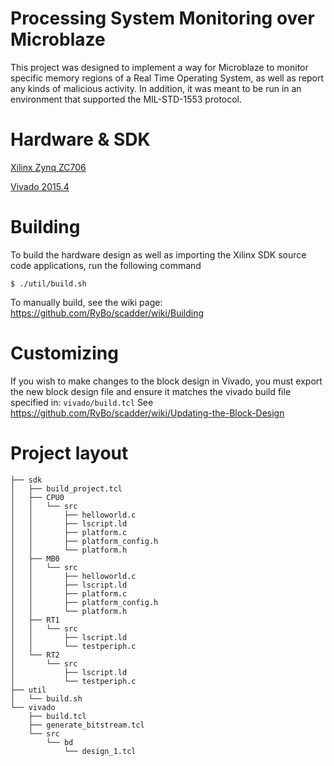 # Processing System Monitoring over Microblaze

This project was designed to implement a way for Microblaze to monitor specific memory regions of a
Real Time Operating System, as well as report any kinds of malicious activity. In addition, it was
meant to be run in an environment that supported the MIL-STD-1553 protocol.

Hardware & SDK
===
[Xilinx Zynq ZC706](http://www.xilinx.com/zc706)

[Vivado 2015.4](https://www.xilinx.com/support/download/index.html/content/xilinx/en/downloadNav/vivado-design-tools/archive.html)

Building
===
To build the hardware design as well as importing the Xilinx SDK source code applications, run the following command
```
$ ./util/build.sh
```

To manually build, see the wiki page: https://github.com/RyBo/scadder/wiki/Building

Customizing
===
If you wish to make changes to the block design in Vivado, you must export the new block design file and ensure it matches the vivado build file specified in: ```vivado/build.tcl``` 
See https://github.com/RyBo/scadder/wiki/Updating-the-Block-Design


Project layout 
===
```
├── sdk
│   ├── build_project.tcl
│   ├── CPU0
│   │   └── src
│   │       ├── helloworld.c
│   │       ├── lscript.ld
│   │       ├── platform.c
│   │       ├── platform_config.h
│   │       └── platform.h
│   ├── MB0
│   │   └── src
│   │       ├── helloworld.c
│   │       ├── lscript.ld
│   │       ├── platform.c
│   │       ├── platform_config.h
│   │       └── platform.h
│   ├── RT1
│   │   └── src
│   │       ├── lscript.ld
│   │       └── testperiph.c
│   └── RT2
│       └── src
│           ├── lscript.ld
│           └── testperiph.c
├── util
│   └── build.sh
└── vivado
    ├── build.tcl
    ├── generate_bitstream.tcl
    └── src
        └── bd
            └── design_1.tcl
```
